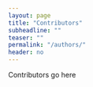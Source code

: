 ```yaml
---
layout: page
title: "Contributors"
subheadline: ""
teaser: ""
permalink: "/authors/"
header: no
---
```

Contributors go here
